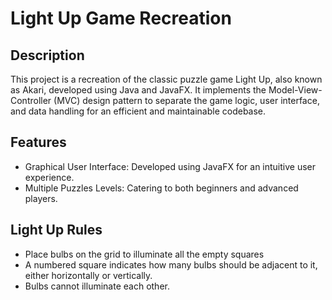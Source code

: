 # Light Up Game Recreation

## Description
This project is a recreation of the classic puzzle game Light Up, also known as Akari, developed using Java and JavaFX. It implements the Model-View-Controller (MVC) design pattern to separate the game logic, user interface, and data handling for an efficient and maintainable codebase.

## Features
- Graphical User Interface: Developed using JavaFX for an intuitive user experience.
- Multiple Puzzles Levels: Catering to both beginners and advanced players.

## Light Up Rules
- Place bulbs on the grid to illuminate all the empty squares
- A numbered square indicates how many bulbs should be adjacent to it, either horizontally or vertically.
- Bulbs cannot illuminate each other.
